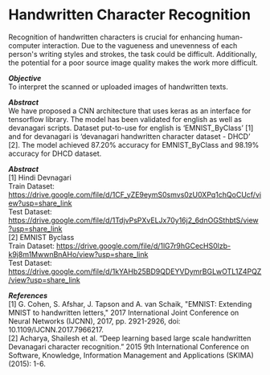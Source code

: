 # Handwritten Character Recognition

Recognition of handwritten characters is crucial for enhancing human-computer interaction. 
Due to the vagueness and unevenness of each person's writing styles and strokes, the task could be difficult. 
Additionally, the potential for a poor source image quality makes the work more difficult.

***Objective*** <br>
To interpret the scanned or uploaded images of handwritten texts.

***Abstract*** <br>
We have proposed a CNN architecture that uses keras as an interface for tensorflow library. 
The model has been validated for english as well as devanagari scripts. 
Dataset put-to-use for english is ‘EMNIST_ByClass’ [1] and for devanagari is ‘devanagari handwritten character dataset - DHCD’ [2]. 
The model achieved 87.20% accuracy for EMNIST_ByClass and 98.19% accuracy for DHCD dataset.

***Abstract*** <br>
[1] Hindi Devnagari <br>
Train Dataset: https://drive.google.com/file/d/1CF_yZE9eymS0smvs0zU0XPq1chQoCUcf/view?usp=share_link <br>
Test Dataset: https://drive.google.com/file/d/1TdjvPsPXvELJx70y16j2_6dnOGSthbtS/view?usp=share_link <br>
[2] EMNIST Byclass <br>
Train Dataset: https://drive.google.com/file/d/1lG7r9hGCecHS0lzb-k9j8m1MwwnBnAHo/view?usp=share_link <br>
Test Dataset: https://drive.google.com/file/d/1kYAHb25BD9QDEYVDymrBGLwOTL1Z4PQZ/view?usp=share_link <br>

***References*** <br>
[1] G. Cohen, S. Afshar, J. Tapson and A. van Schaik, "EMNIST: Extending MNIST to handwritten letters," 2017 International Joint Conference on Neural Networks (IJCNN), 2017, pp. 2921-2926, doi: 10.1109/IJCNN.2017.7966217. <br>
[2] Acharya, Shailesh et al. “Deep learning based large scale handwritten Devanagari character recognition.” 2015 9th International Conference on Software, Knowledge, Information Management and Applications (SKIMA) (2015): 1-6.
